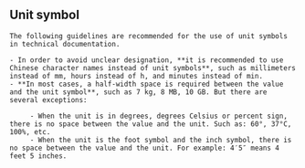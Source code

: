 ## Unit symbol

    The following guidelines are recommended for the use of unit symbols in technical documentation.

    - In order to avoid unclear designation, **it is recommended to use Chinese character names instead of unit symbols**, such as millimeters instead of mm, hours instead of h, and minutes instead of min.
    - **In most cases, a half-width space is required between the value and the unit symbol**, such as 7 kg, 8 MB, 10 GB. But there are several exceptions:

         - When the unit is in degrees, degrees Celsius or percent sign, there is no space between the value and the unit. Such as: 60°, 37°C, 100%, etc.
         - When the unit is the foot symbol and the inch symbol, there is no space between the value and the unit. For example: 4′5″ means 4 feet 5 inches.
